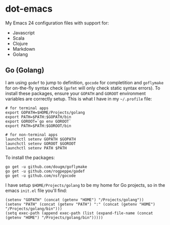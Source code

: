 # dot-emacs

My Emacs 24 configuration files with support for:

* Javascript
* Scala
* Clojure
* Markdown
* Golang

## Go (Golang)

I am using `godef` to jump to definition, `gocode` for completition
and `goflymake` for on-the-fly syntax check (`gofmt` will only check
static syntax errors). To install these packages, ensure your `GOPATH`
and `GOROOT` environment variables are correctly setup. This is what I
have in my `~/.profile` file:

    # for terminal apps
    export GOPATH=$HOME/Projects/golang
    export PATH=$PATH:$GOPATH/bin
    export GOROOT=`go env GOROOT`
    export PATH=$PATH:$GOROOT/bin

    # for non-terminal apps
    launchctl setenv GOPATH $GOPATH
    launchctl setenv GOROOT $GOROOT
    launchctl setenv PATH $PATH

To install the packages:

    go get -u github.com/dougm/goflymake
    go get -u github.com/rogpeppe/godef
    go get -u github.com/nsf/gocode

I have setup `$HOME/Projects/golang` to be my home for Go projects, so
in the emacs `init.el` file you'll find:

    (setenv "GOPATH" (concat (getenv "HOME") "/Projects/golang"))
    (setenv "PATH" (concat (getenv "PATH") ":" (concat (getenv "HOME") "/Projects/golang/bin")))
    (setq exec-path (append exec-path (list (expand-file-name (concat (getenv "HOME") "/Projects/golang/bin")))))

